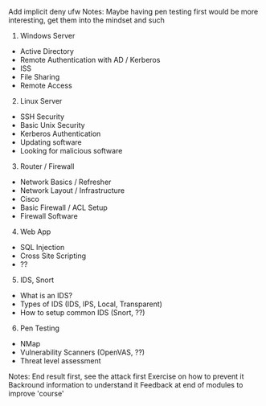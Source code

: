 Add implicit deny ufw
Notes: Maybe having pen testing first would be more interesting, get them into the mindset and such
 
1) Windows Server
* Active Directory
* Remote Authentication with AD / Kerberos
* ISS
* File Sharing
* Remote Access

2) Linux Server
* SSH Security
* Basic Unix Security
* Kerberos Authentication
* Updating software
* Looking for malicious software

3) Router / Firewall
* Network Basics / Refresher
* Network Layout / Infrastructure
* Cisco
* Basic Firewall / ACL Setup
* Firewall Software

4) Web App
* SQL Injection
* Cross Site Scripting
* ??

5) IDS, Snort
* What is an IDS?
* Types of IDS (IDS, IPS, Local, Transparent)
* How to setup common IDS (Snort, ??)

6) Pen Testing
* NMap
* Vulnerability Scanners (OpenVAS, ??)
* Threat level assessment
 
Notes:
End result first, see the attack first
Exercise on how to prevent it
Backround information to understand it
Feedback at end of modules to improve 'course'
